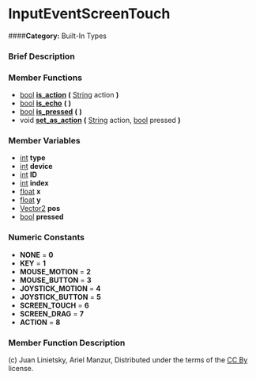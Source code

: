 #  InputEventScreenTouch  
####**Category:** Built-In Types

###  Brief Description  


###  Member Functions 
  * [bool](class_bool)  **[is&#95;action](#is_action)**  **(** [String](class_string) action  **)**
  * [bool](class_bool)  **[is&#95;echo](#is_echo)**  **(** **)**
  * [bool](class_bool)  **[is&#95;pressed](#is_pressed)**  **(** **)**
  * void  **[set&#95;as&#95;action](#set_as_action)**  **(** [String](class_string) action, [bool](class_bool) pressed  **)**

###  Member Variables  
  * [int](class_int) **type**
  * [int](class_int) **device**
  * [int](class_int) **ID**
  * [int](class_int) **index**
  * [float](class_float) **x**
  * [float](class_float) **y**
  * [Vector2](class_vector2) **pos**
  * [bool](class_bool) **pressed**

###  Numeric Constants  
  * **NONE** = **0**
  * **KEY** = **1**
  * **MOUSE_MOTION** = **2**
  * **MOUSE_BUTTON** = **3**
  * **JOYSTICK_MOTION** = **4**
  * **JOYSTICK_BUTTON** = **5**
  * **SCREEN_TOUCH** = **6**
  * **SCREEN_DRAG** = **7**
  * **ACTION** = **8**

###  Member Function Description  


(c) Juan Linietsky, Ariel Manzur, Distributed under the terms of the [CC By](https://creativecommons.org/licenses/by/3.0/legalcode) license.
